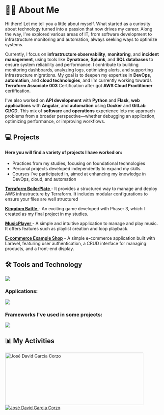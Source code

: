 <h1>👨‍💻 About Me</h1>

Hi there! Let me tell you a little about myself. What started as a curiosity about technology turned into a passion that now drives my career. Along the way, I’ve explored various areas of IT, from software development to infrastructure monitoring and automation, always seeking ways to optimize systems.  

Currently, I focus on **infrastructure observability**, **monitoring**, and **incident management**, using tools like **Dynatrace**, **Splunk**, and **SQL databases** to ensure system reliability and performance. I contribute to building monitoring dashboards, analyzing logs, optimizing alerts, and supporting infrastructure migrations. My goal is to deepen my expertise in **DevOps**, **automation**, and **cloud technologies**, and I’m currently working towards **Terraform Associate 003** Certification after got **AWS Cloud Practitioner** certification.  

I've also worked on **API development** with **Python** and **Flask**, **web applications** with **Angular**, and **automation** using **Docker** and **GitLab CI/CD**. This mix of **software** and **operations** experience lets me approach problems from a broader perspective—whether debugging an application, optimizing performance, or improving workflows.




<h2>💻 Projects</h2> <h4>Here you will find a variety of projects I have worked on:</h4> <ul> <li>Practices from my studies, focusing on foundational technologies</li> <li>Personal projects developed independently to expand my skills</li> <li>Courses I’ve participated in, aimed at enhancing my knowledge in DevOps, cloud, and automation</li> </ul>

<a href="https://github.com/jdgc5/Terraform_Basic_Boilerplate"> <b>Terraform BoilerPlate</b> </a> - It provides a structured way to manage and deploy AWS infrastructure by Terraform. It includes modular configurations to ensure your files are well structured

<a href="https://play.kingdombattle.es"> <b>Kingdom Battle</b> </a> - An exciting game developed with Phaser 3, which I created as my final project in my studies.<br>

<a href="https://github.com/ATOJ5/MusicPlayer"> <b>MusicPlayer</b> </a> - A simple and intuitive application to manage and play music. It offers features such as playlist creation and loop playback.

<a href="https://github.com/jdgc5/Tienda-Laravel"><b>E-commerce Example Shop</b></a> - A simple e-commerce application built with Laravel, featuring user authentication, a CRUD interface for managing products, and a front-end display.

<h2>🛠️ Tools and Technology</h2> <img src="https://skillicons.dev/icons?i=html,css,js,python,php,java,c#,sql,docker,linux,aws" /> <h3>Applications:</h3> <img src="https://skillicons.dev/icons?i=aws,terraform,docker,vscode,visualstudio,postman,git,gitlab,github,wordpress" /> <h3>Frameworks I've used in some projects:</h3> <img src="https://skillicons.dev/icons?i=flask,bootstrap,angular,laravel,electron,dotnet,nodejs,unity" /> <h2>📊 My Activities</h2> <a href="https://github.com/jdgc5"> <img width=450 height=170 align="center" alt="José David Garcia Corzo" src="https://github-readme-stats.vercel.app/api?username=jdgc5&theme=algolia&show_icons=true&bg_color=0D1117&hide_border=true&count_private=true" /> </a> <a href="https://github.com/jdgc5"> <img align="center" alt="José David Garcia Corzo" src="https://github-readme-stats.vercel.app/api/top-langs/?username=jdgc5&theme=algolia&layout=compact&bg_color=0D1117&hide_border=true&count_private=true" /> </a>
